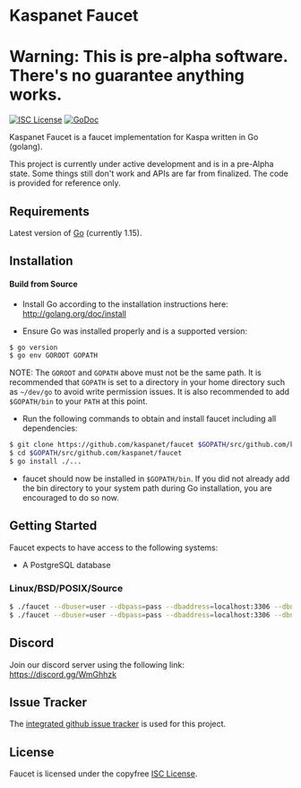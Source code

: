 
Kaspanet Faucet
====
Warning: This is pre-alpha software. There's no guarantee anything works.
====

[![ISC License](http://img.shields.io/badge/license-ISC-blue.svg)](https://choosealicense.com/licenses/isc/)
[![GoDoc](https://img.shields.io/badge/godoc-reference-blue.svg)](http://godoc.org/github.com/kaspanet/faucet)

Kaspanet Faucet is a faucet implementation for Kaspa written in Go (golang).

This project is currently under active development and is in a pre-Alpha state. 
Some things still don't work and APIs are far from finalized. The code is provided for reference only.

## Requirements

Latest version of [Go](http://golang.org) (currently 1.15).

## Installation

#### Build from Source

- Install Go according to the installation instructions here:
  http://golang.org/doc/install

- Ensure Go was installed properly and is a supported version:

```bash
$ go version
$ go env GOROOT GOPATH
```

NOTE: The `GOROOT` and `GOPATH` above must not be the same path. It is
recommended that `GOPATH` is set to a directory in your home directory such as
`~/dev/go` to avoid write permission issues. It is also recommended to add
`$GOPATH/bin` to your `PATH` at this point.

- Run the following commands to obtain and install faucet including all dependencies:

```bash
$ git clone https://github.com/kaspanet/faucet $GOPATH/src/github.com/kaspanet/faucet
$ cd $GOPATH/src/github.com/kaspanet/faucet
$ go install ./...
```

- faucet should now be installed in `$GOPATH/bin`. If you did
  not already add the bin directory to your system path during Go installation,
  you are encouraged to do so now.


## Getting Started

Faucet expects to have access to the following systems:
- A PostgreSQL database

### Linux/BSD/POSIX/Source

```bash
$ ./faucet --dbuser=user --dbpass=pass --dbaddress=localhost:3306 --dbname=faucet --migrate --testnet
$ ./faucet --dbuser=user --dbpass=pass --dbaddress=localhost:3306 --dbname=faucet --fee-rate=5 --private-key=0000000000000000000000000000000000000000000 --rpcserver=localhost --testnet
```

## Discord
Join our discord server using the following link: https://discord.gg/WmGhhzk

## Issue Tracker

The [integrated github issue tracker](https://github.com/kaspanet/faucet/issues)
is used for this project.

## License

Faucet is licensed under the copyfree [ISC License](https://choosealicense.com/licenses/isc/).

